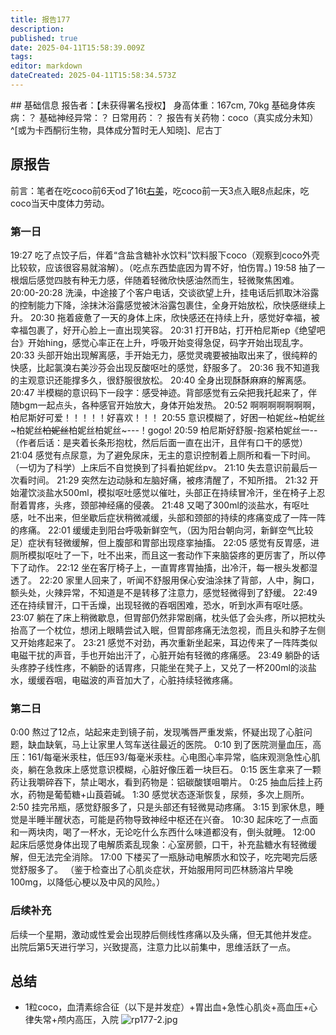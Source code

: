 ```yaml
---
title: 报告177
description: 
published: true
date: 2025-04-11T15:58:39.009Z
tags: 
editor: markdown
dateCreated: 2025-04-11T15:58:34.573Z
---
```


﻿## 基础信息
报告者：【未获得署名授权】
身高体重：167cm, 70kg
基础身体疾病：？
基础神经异常：？
日常用药：？
报告有关药物：coco（真实成分未知）^[或为卡西酮衍生物，具体成分暂时无人知晓]、尼古丁

## 原报告
前言：笔者在吃coco前6天od了16t[右美](/drug/DXM)，吃coco前一天3点入眠8点起床，吃coco当天中度体力劳动。
### 第一日
19:27 吃了点饺子后，伴着“含盐含糖补水饮料”饮料服下coco（观察到coco外壳比较软，应该很容易就溶解）。（吃点东西垫底因为胃不好，怕伤胃。)
19:58 抽了一根烟后感觉四肢有种无力感，伴随着轻微欣快感油然而生，轻微聚焦困难。
20:00-20:28 洗澡，中途接了个客户电话，交谈欲望上升，挂电话后抓取沐浴露的控制能力下降，涂抹沐浴露感觉被沐浴露包裹住，全身开始放松，欣快感继续上升。
20:30 拖着疲惫了一天的身体上床，欣快感还在持续上升，感觉好幸福，被幸福包裹了，好开心脸上一直出现笑容。
20:31 打开B站，打开柏尼斯ep《绝望吧台》开始hing，感觉心率正在上升，呼吸开始变得急促，码字开始出现乱字。
20:33 头部开始出现解离感，手开始无力，感觉灵魂要被抽取出来了，很纯粹的快感，比起氯溴右美沙芬会出现反酸呕吐的感觉，舒服多了。
20:36 我不知道我的主观意识还能撑多久，很舒服很放松。
20:40 全身出现酥酥麻麻的解离感。
20:47 半模糊的意识码下一段字：感受神迹。背部感觉有云朵把我托起来了，伴随bgm一起点头，各种感官开始放大，身体开始发热。
20:52 啊啊啊啊啊啊啊，柏尼斯好可爱！！！！！好喜欢！！！
20:55 意识模糊了，好困一柏妮丝~柏妮丝~柏妮丝~~柏妮丝~~柏妮丝柏妮丝~---！gogo!
20:59 柏尼斯好舒服-抱紧柏妮丝一--（作者后话：是夹着长条形抱枕，然后后面一直在出汗，且伴有口干的感觉）
21:04 感觉有点尿意，为了避免尿床，无主的意识控制着上厕所和看一下时间。（一切为了科学）上床后不自觉换到了抖看拍妮丝pv。
21:10 失去意识前最后一次看时间。
21:29 突然左边动脉和左脑好痛，被疼清醒了，不知所措。
21:32 开始灌饮淡盐水500ml，模拟呕吐感觉以催吐，头部正在持续冒冷汗，坐在椅子上忍耐着胃疼，头疼，颈部神经痛的侵袭。
21:48 又喝了300ml的淡盐水，有呕吐感，吐不出来，但坐歇后症状稍微减缓，头部和颈部的持续的疼痛变成了一阵一阵的疼痛。
22:01 缓缓走到阳台呼吸新鲜空气，（因为阳台朝向河，新鲜空气比较足）症状有轻微缓解，但上腹部和胃部出现痉挛抽搐。
22:05 感觉有反胃感，进厕所模拟呕吐了一下，吐不出来，而且这一套动作下来脑袋疼的更厉害了，所以停下了动作。
22:12 坐在客厅椅子上，一直胃疼胃抽搐，出冷汗，每一根头发都湿透了。
22:20 家里人回来了，听闻不舒服用保心安油涂抹了背部，人中，胸口，额头处，火辣异常，不知道是不是转移了注意力，感觉轻微得到了舒缓。
22:49 还在持续冒汗，口干舌燥，出现轻微的吞咽困难，恐水，听到水声有呕吐感。
23:07 躺在了床上稍微歇息，但胃部仍然非常剧痛，枕头低了会头疼，所以把枕头抬高了一个枕位，想闭上眼睛尝试入眠，但胃部疼痛无法忽视，而且头和脖子左侧又开始疼起来了。
23:21 感觉不对劲，再次重新坐起来，耳边传来了一阵阵类似电磁干扰的声音，手也开始出汗了，心脏开始有轻微的疼痛感。
23:49 躺卧的话头疼脖子线性疼，不躺卧的话胃疼，只能坐在凳子上，又兑了一杯200ml的淡盐水，缓缓吞咽，电磁波的声音加大了，心脏持续轻微疼痛。
### 第二日
0:00 熬过了12点，站起来走到镜子前，发现嘴唇严重发紫，怀疑出现了心脏问题，缺血缺氧，马上让家里人驾车送往最近的医院。
0:10 到了医院测量血压，高压：161/每毫米汞柱，低压93/每毫米汞柱。心电图心率异常，临床观测急性心肌炎，躺在急救床上感觉意识模糊，心脏好像压着一块巨石。
0:15 医生拿来了一颗药让我嚼碎吞下，禁止喝水，看到药物是：铝碳酸镁咀嚼片。
0:25 抽血后挂上药水，药物是葡萄糖+山莨菪碱。
1:30 感觉状态逐渐恢复，尿频，多次上厕所。
2:50 挂完吊瓶，感觉舒服多了，只是头部还有轻微晃动疼痛。
3:15 到家休息，睡觉是半睡半醒状态，可能是药物导致神经中枢还在兴奋。
10:30 起床吃了一点面和一两块肉，喝了一杯水，无论吃什么东西什么味道都没有，倒头就睡。
12:00 起床后感觉身体出现了电解质紊乱现象：心室房颤，口干，补充盐糖水有轻微缓解，但无法完全消除。
17:00 下楼买了一瓶脉动电解质水和饺子，吃完喝完后感觉舒服多了。
（鉴于检查出了心肌炎症状，开始服用阿司匹林肠溶片早晚100mg，以降低心梗以及中风的风险。）
### 后续补充
后续一个星期，激动或性爱会出现脖后侧线性疼痛以及头痛，但无其他并发症。
出院后第5天进行学习，兴致提高，注意力比以前集中，思维活跃了一点。

## 总结
- 1粒coco，血清素综合征（以下是并发症）+胃出血+急性心肌炎+高血压+心律失常+颅内高压，入院 ![rp177-2.jpg](/imgs/rp177-2.jpg)